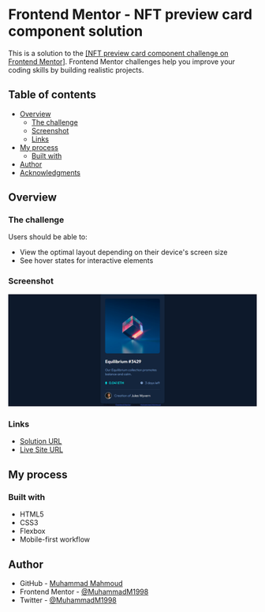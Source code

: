 # Frontend Mentor - NFT preview card component solution

This is a solution to the [[NFT preview card component challenge on Frontend Mentor]](https://www.frontendmentor.io/challenges/nft-preview-card-component-SbdUL_w0U).
Frontend Mentor challenges help you improve your coding skills by building realistic projects.

## Table of contents

-   [Overview](#overview)
    -   [The challenge](#the-challenge)
    -   [Screenshot](#screenshot)
    -   [Links](#links)
-   [My process](#my-process)
    -   [Built with](#built-with)
-   [Author](#author)
-   [Acknowledgments](#acknowledgments)

## Overview

### The challenge

Users should be able to:

-   View the optimal layout depending on their device's screen size
-   See hover states for interactive elements

### Screenshot

![1638729196236.png](images/Screenshot.png)

### Links

-   [Solution URL](https://github.com/MuhammadM1998/NFT-Preview-Card-Component)
-   [Live Site URL](https://muhammadm1998.github.io/NFT-Preview-Card-Component/)

## My process

### Built with

-   HTML5
-   CSS3
-   Flexbox
-   Mobile-first workflow

## Author

-   GitHub - [Muhammad Mahmoud](https://github.com/MuhammadM1998)
-   Frontend Mentor - [@MuhammadM1998](https://www.frontendmentor.io/profile/MuhammadM1998)
-   Twitter - [@MuhammadM1998](https://www.twitter.com/MuhammadM1998)
